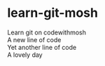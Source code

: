 # learn-git-mosh
Learn git on codewithmosh \
A new line of code \
Yet another line of code \
A lovely day

